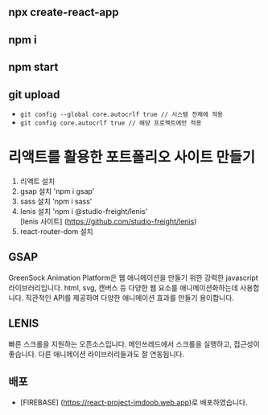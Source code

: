 ## npx create-react-app

## npm i

## npm start

## git upload

-   `git config --global core.autocrlf true // 시스템 전체에 적용`
-   `git config core.autocrlf true // 해당 프로젝트에만 적용`

# 리액트를 활용한 포트폴리오 사이트 만들기

1. 리액트 설치
2. gsap 설치 'npm i gsap'
3. sass 설치 'npm i sass'
4. lenis 설치 'npm i @studio-freight/lenis'  
   [lenis 사이트] (https://github.com/studio-freight/lenis)
5. react-router-dom 설치

## GSAP

GreenSock Animation Platform은 웹 애니메이션을 만들기 위한 강력한 javascript 라이브러리입니다. html, svg, 캔버스 등 다양한 웹 요소를 애니메이션화하는데 사용합니다.
직관적인 API를 제공하여 다양한 애니메이션 효과를 만들기 용이합니다.

## LENIS

빠른 스크롤을 지원하는 오픈소스입니다. 메인쓰레드에서 스크롤을 실행하고, 접근성이 좋습니다. 다른 애니메이션 라이브러리들과도 잘 연동됩니다.

## 배포

-   [FIREBASE] (https://react-project-imdoob.web.app)로 배포하였습니다.
